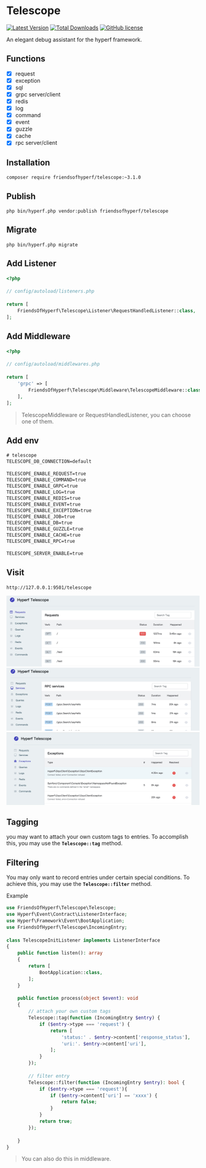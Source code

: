 # Telescope

[![Latest Version](https://img.shields.io/packagist/v/friendsofhyperf/telescope.svg?style=flat-square)](https://packagist.org/packages/friendsofhyperf/telescope)
[![Total Downloads](https://img.shields.io/packagist/dt/friendsofhyperf/telescope.svg?style=flat-square)](https://packagist.org/packages/friendsofhyperf/telescope)
[![GitHub license](https://img.shields.io/github/license/friendsofhyperf/telescope)](https://github.com/friendsofhyperf/telescope)

An elegant debug assistant for the hyperf framework.

## Functions

- [x] request
- [x] exception
- [x] sql
- [x] grpc server/client
- [x] redis
- [x] log
- [x] command
- [x] event
- [x] guzzle
- [x] cache
- [x] rpc server/client

## Installation

```shell
composer require friendsofhyperf/telescope:~3.1.0
```

## Publish

```shell
php bin/hyperf.php vendor:publish friendsofhyperf/telescope
```

## Migrate

```shell
php bin/hyperf.php migrate
```

## Add Listener

```php
<?php

// config/autoload/listeners.php

return [
    FriendsOfHyperf\Telescope\Listener\RequestHandledListener::class,
];

```

## Add Middleware

```php
<?php

// config/autoload/middlewares.php

return [
    'grpc' => [
        FriendsOfHyperf\Telescope\Middleware\TelescopeMiddleware::class,
    ],
];

```

> TelescopeMiddleware or RequestHandledListener, you can choose one of them.

## Add env

```env
# telescope
TELESCOPE_DB_CONNECTION=default

TELESCOPE_ENABLE_REQUEST=true
TELESCOPE_ENABLE_COMMAND=true
TELESCOPE_ENABLE_GRPC=true
TELESCOPE_ENABLE_LOG=true
TELESCOPE_ENABLE_REDIS=true
TELESCOPE_ENABLE_EVENT=true
TELESCOPE_ENABLE_EXCEPTION=true
TELESCOPE_ENABLE_JOB=true
TELESCOPE_ENABLE_DB=true
TELESCOPE_ENABLE_GUZZLE=true
TELESCOPE_ENABLE_CACHE=true
TELESCOPE_ENABLE_RPC=true

TELESCOPE_SERVER_ENABLE=true
```

## Visit

`http://127.0.0.1:9501/telescope`

<img src="./requests.jpg" />

<img src="./grpc.jpg" />

<img src="./exception.jpg" />

## Tagging

you may want to attach your own custom tags to entries. To accomplish this, you may use the **`Telescope::tag`** method.

## Filtering

You may only want to record entries under certain special conditions. To achieve this, you may use the **`Telescope::filter`** method.

Example

```php
use FriendsOfHyperf\Telescope\Telescope;
use Hyperf\Event\Contract\ListenerInterface;
use Hyperf\Framework\Event\BootApplication;
use FriendsOfHyperf\Telescope\IncomingEntry;

class TelescopeInitListener implements ListenerInterface
{
    public function listen(): array
    {
        return [
            BootApplication::class,
        ];
    }

    public function process(object $event): void
    {
        // attach your own custom tags
        Telescope::tag(function (IncomingEntry $entry) {
            if ($entry->type === 'request') {
                return [
                    'status:' . $entry->content['response_status'],
                    'uri:'. $entry->content['uri'],
                ];
            }
        });

        // filter entry
        Telescope::filter(function (IncomingEntry $entry): bool {
            if ($entry->type === 'request'){
                if ($entry->content['uri'] == 'xxxx') {
                    return false;
                }
            }
            return true;
        });

    }
}
```

> You can also do this in middleware.
